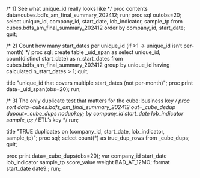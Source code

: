 /* 1) See what unique_id really looks like */
proc contents data=cubes.bdfs_am_final_summary_202412; run;
proc sql outobs=20;
  select unique_id, company_id, start_date, lob_indicator, sample_tp
  from cubes.bdfs_am_final_summary_202412
  order by company_id, start_date;
quit;

/* 2) Count how many start_dates per unique_id (if >1 → unique_id isn’t per-month) */
proc sql;
  create table _uid_span as
  select unique_id,
         count(distinct start_date) as n_start_dates
  from cubes.bdfs_am_final_summary_202412
  group by unique_id
  having calculated n_start_dates > 1;
quit;

title "unique_id that covers multiple start_dates (not per-month)";
proc print data=_uid_span(obs=20); run;

/* 3) The only duplicate test that matters for the cube: business key */
proc sort data=cubes.bdfs_am_final_summary_202412
          out=_cube_dedup
          dupout=_cube_dups
          nodupkey;
  by company_id start_date lob_indicator sample_tp;  /* ETL’s key */
run;

title "TRUE duplicates on (company_id, start_date, lob_indicator, sample_tp)";
proc sql; select count(*) as true_dup_rows from _cube_dups; quit;

proc print data=_cube_dups(obs=20);
  var company_id start_date lob_indicator sample_tp score_value weight BAD_AT_12MO;
  format start_date date9.;
run;
